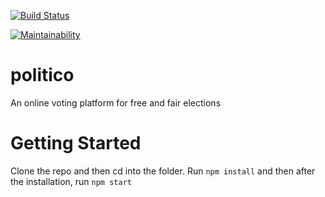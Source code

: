 [![Build Status](https://travis-ci.com/chuxmykel/politico.svg?branch=develop)](https://travis-ci.com/chuxmykel/politico)

[![Maintainability](https://api.codeclimate.com/v1/badges/e90af46ea044b3000fe3/maintainability)](https://codeclimate.com/github/chuxmykel/politico/maintainability)

# politico
An online voting platform for free and fair elections

# Getting Started
Clone the repo and then cd into the folder. Run ```npm install``` and then after the installation, run ```npm start```
